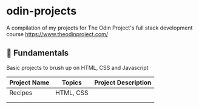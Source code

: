 # odin-projects
A compilation of my projects for The Odin Project's full stack development course https://www.theodinproject.com/

## 🧩  Fundamentals
Basic projects to brush up on HTML, CSS and Javascript

| Project Name 	| Topics    	| Project Description 	|
|--------------	|-----------	|---------------------	|
| Recipes      	| HTML, CSS 	|                     	|
|              	|           	|                     	|
|              	|           	|                     	|